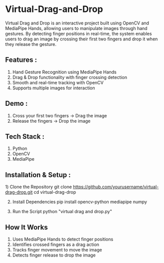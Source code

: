 # Virtual-Drag-and-Drop
Virtual Drag and Drop is an interactive project built using OpenCV and MediaPipe Hands, allowing users to manipulate images through hand gestures. By detecting finger positions in real-time, the system enables users to drag an image by crossing their first two fingers and drop it when they release the gesture.

##  Features :
1)  Hand Gesture Recognition using MediaPipe Hands
2)  Drag & Drop functionality with finger crossing detection
3)  Smooth and real-time tracking with OpenCV
4)  Supports multiple images for interaction

## Demo : 
1)  Cross your first two fingers → Drag the image
2)  Release the fingers → Drop the image

## Tech Stack :
1) Python
2) OpenCV
3) MediaPipe

## Installation & Setup : 

1️) Clone the Repository
git clone https://github.com/yourusername/virtual-drag-drop.git
cd virtual-drag-drop

2) Install Dependencies
pip install opencv-python mediapipe numpy

3) Run the Script
python "virtual drag and drop.py"

##  How It Works
1) Uses MediaPipe Hands to detect finger positions
2) Identifies crossed fingers as a drag action
3) Tracks finger movement to move the image
4) Detects finger release to drop the image




